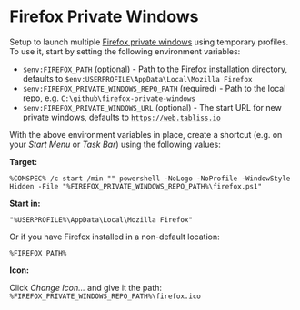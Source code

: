 # Firefox Private Windows

Setup to launch multiple [Firefox private windows](https://www.mozilla.org/firefox/features/private-browsing/) using temporary profiles. To use it, start by setting the following environment variables:

- `$env:FIREFOX_PATH` (optional) - Path to the Firefox installation directory, defaults to `$env:USERPROFILE\AppData\Local\Mozilla Firefox`
- `$env:FIREFOX_PRIVATE_WINDOWS_REPO_PATH` (required) - Path to the local repo, e.g. `C:\github\firefox-private-windows`
- `$env:FIREFOX_PRIVATE_WINDOWS_URL`  (optional) - The start URL for new private windows, defaults to [`https://web.tabliss.io`](https://web.tabliss.io)

With the above environment variables in place, create a shortcut (e.g. on your _Start Menu_ or _Task Bar_) using the following values:

**Target:**

```shell
%COMSPEC% /c start /min "" powershell -NoLogo -NoProfile -WindowStyle Hidden -File "%FIREFOX_PRIVATE_WINDOWS_REPO_PATH%\firefox.ps1"
```

**Start in:**

```text
"%USERPROFILE%\AppData\Local\Mozilla Firefox"
```

Or if you have Firefox installed in a non-default location:

```text
%FIREFOX_PATH%
```

**Icon:**

Click _Change Icon..._ and give it the path: `%FIREFOX_PRIVATE_WINDOWS_REPO_PATH%\firefox.ico`

